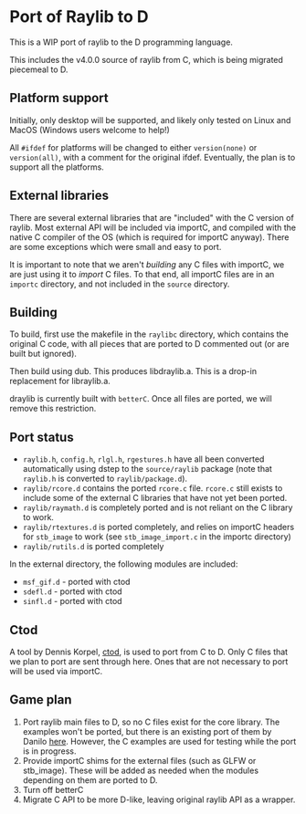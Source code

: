 # Port of Raylib to D

This is a WIP port of raylib to the D programming language.

This includes the v4.0.0 source of raylib from C, which is being migrated piecemeal to D.

## Platform support

Initially, only desktop will be supported, and likely only tested on Linux and MacOS (Windows users welcome to help!)

All `#ifdef` for platforms will be changed to either `version(none)` or `version(all)`, with a comment for the original ifdef. Eventually, the plan is to support all the platforms.

## External libraries

There are several external libraries that are "included" with the C version of raylib. Most external API will be included via importC, and compiled with the native C compiler of the OS (which is required for importC anyway). There are some exceptions which were small and easy to port.

It is important to note that we aren't *building* any C files with importC, we are just using it to *import* C files. To that end, all importC files are in an `importc` directory, and not included in the `source` directory.

## Building

To build, first use the makefile in the `raylibc` directory, which contains the original C code, with all pieces that are ported to D commented out (or are built but ignored).

Then build using dub. This produces libdraylib.a. This is a drop-in replacement for libraylib.a.

draylib is currently built with `betterC`. Once all files are ported, we will remove this restriction.

## Port status

* `raylib.h`, `config.h`, `rlgl.h`, `rgestures.h` have all been converted automatically using dstep to the `source/raylib` package (note that `raylib.h` is converted to `raylib/package.d`).
* `raylib/rcore.d` contains the ported `rcore.c` file. `rcore.c` still exists to include some of the external C libraries that have not yet been ported.
* `raylib/raymath.d` is completely ported and is not reliant on the C library to work.
* `raylib/rtextures.d` is ported completely, and relies on importC headers for `stb_image` to work (see `stb_image_import.c` in the importc directory)
* `raylib/rutils.d` is ported completely

In the external directory, the following modules are included:

* `msf_gif.d` - ported with ctod
* `sdefl.d` - ported with ctod
* `sinfl.d` - ported with ctod

## Ctod

A tool by Dennis Korpel, [ctod](https://github.com/dkorpel/ctod), is used to port from C to D. Only C files that we plan to port are sent through here. Ones that are not necessary to port will be used via importC.

## Game plan

1. Port raylib main files to D, so no C files exist for the core library. The examples won't be ported, but there is an existing port of them by Danilo [here](https://github.com/schveiguy/raylib-d_examples). However, the C examples are used for testing while the port is in progress.
2. Provide importC shims for the external files (such as GLFW or stb_image). These will be added as needed when the modules depending on them are ported to D.
3. Turn off betterC
4. Migrate C API to be more D-like, leaving original raylib API as a wrapper.
